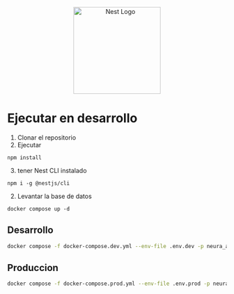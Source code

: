 <p align="center">
  <a href="http://nestjs.com/" target="blank"><img src="https://nestjs.com/img/logo-small.svg" width="200" alt="Nest Logo" /></a>
</p>


# Ejecutar en desarrollo

1. Clonar el repositorio
2. Ejecutar
```
npm install
```

3. tener Nest CLI instalado
```
npm i -g @nestjs/cli
```

2. Levantar la base de datos
```
docker compose up -d 
```

## Desarrollo

```bash
docker compose -f docker-compose.dev.yml --env-file .env.dev -p neura_api_dev up --build
```

## Produccion

```bash
docker compose -f docker-compose.prod.yml --env-file .env.prod -p neura_api_prod up -d --build
```